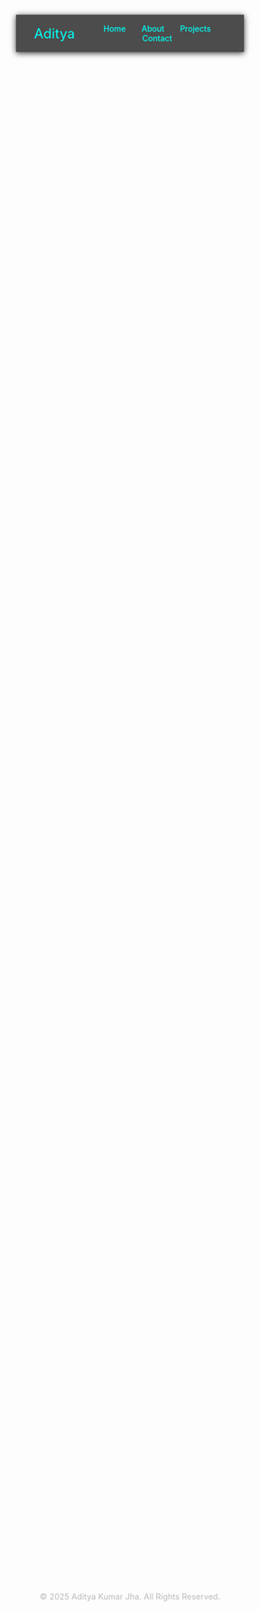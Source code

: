 <!DOCTYPE html>
<html lang="en">
<head>
  <meta charset="UTF-8" />
  <meta name="viewport" content="width=device-width, initial-scale=1" />
  <title>Aditya's Portfolio</title>
  <link href="https://fonts.googleapis.com/css2?family=Orbitron:wght@500&family=Poppins:wght@300;500;700&display=swap" rel="stylesheet" />
  <style>
    * {
      margin: 0;
      padding: 0;
      box-sizing: border-box;
    }

    body {
      font-family: 'Poppins', sans-serif;
      background: linear-gradient(to right, #0f2027, #203a43, #2c5364);
      color: #fff;
      overflow-x: hidden;
    }

    header {
      background: rgba(0, 0, 0, 0.7);
      padding: 1rem 2rem;
      display: flex;
      justify-content: space-between;
      align-items: center;
      position: sticky;
      top: 0;
      z-index: 1000;
      box-shadow: 0 2px 10px rgba(0, 0, 0, 0.8);
    }

    .logo {
      font-family: 'Orbitron', sans-serif;
      font-size: 1.5rem;
      color: #00fff7;
    }

    header nav a {
      color: #00fff7;
      margin-left: 1.5rem;
      text-decoration: none;
      font-weight: 500;
      transition: color 0.3s;
    }

    header nav a:hover {
      color: #ff00ff;
    }

    .hero {
      text-align: center;
      padding: 5rem 2rem 3rem;
      position: relative;
    }

    .hero h1 {
      font-size: 3.5rem;
      font-family: 'Orbitron', sans-serif;
      color: #00fff7;
      animation: pulse 2s infinite;
    }

    .typing {
      color: #ffffff;
      font-size: 1.5rem;
      margin-top: 1rem;
      white-space: nowrap;
      overflow: hidden;
      border-right: 3px solid #fff;
      width: 0;
      animation: typing 4s steps(40, end) forwards, blink 0.7s infinite;
      display: inline-block;
      max-width: 100%;
    }

    section {
      padding: 4rem 2rem;
      max-width: 1100px;
      margin: auto;
      opacity: 0;
      transform: translateY(40px);
      transition: all 1s ease-in-out;
    }

    section.visible {
      opacity: 1;
      transform: translateY(0);
    }

    /* About Me Section */

    #about h2 {
      text-align: center;
      margin-bottom: 2rem;
      color: #00fff7;
      font-family: 'Orbitron', sans-serif;
      letter-spacing: 1.5px;
      font-size: 2.5rem;
    }

    .about-grid {
      display: grid;
      grid-template-columns: repeat(auto-fit, minmax(280px, 1fr));
      gap: 2rem;
    }

    .about-card {
      background: rgba(255, 255, 255, 0.07);
      padding: 1.8rem 2rem;
      border-radius: 20px;
      box-shadow: 0 0 15px rgba(0, 255, 255, 0.2);
      color: #ddd;
      font-size: 1.1rem;
      transition: transform 0.4s ease, box-shadow 0.4s ease;
      opacity: 0;
      transform: translateY(40px);
      cursor: default;
    }

    /* Different shapes */
    .about-card.intro {
      border-radius: 50% / 30%;
      background: rgba(0, 255, 255, 0.15);
      box-shadow: 0 0 30px #00fff7;
    }

    .about-card.skills {
      clip-path: polygon(10% 0%, 90% 0%, 100% 50%, 90% 100%, 10% 100%, 0% 50%);
      background: rgba(255, 0, 255, 0.15);
      box-shadow: 0 0 30px #ff00ff;
    }

    .about-card.hobbies {
      border-radius: 40px 0 40px 0;
      background: rgba(255, 255, 0, 0.15);
      box-shadow: 0 0 30px #ffff00;
      color: #222;
    }

    .about-card.role {
      clip-path: circle(55% at 50% 50%);
      background: rgba(0, 255, 128, 0.15);
      box-shadow: 0 0 30px #00ff80;
    }

    .about-card.goals {
      transform: skew(-10deg);
      background: rgba(255, 0, 128, 0.15);
      box-shadow: 0 0 30px #ff0080;
    }

    /* Headings style */
    .about-card h3 {
      margin-bottom: 1rem;
      color: #00fff7;
      font-family: 'Orbitron', sans-serif;
      font-size: 1.5rem;
      letter-spacing: 1.2px;
    }

    /* Hover effects */
    .about-card:hover {
      transform: scale(1.05);
      box-shadow: 0 0 50px #ff00ff;
    }

    /* Animate in with different directions */
    .about-card.visible.intro {
      opacity: 1;
      transform: translateY(0);
      transition-delay: 0.1s;
    }

    .about-card.visible.skills {
      opacity: 1;
      transform: translateX(0);
      transition-delay: 0.3s;
    }

    .about-card.visible.hobbies {
      opacity: 1;
      transform: translateX(0);
      transition-delay: 0.5s;
    }

    .about-card.visible.role {
      opacity: 1;
      transform: translateY(0);
      transition-delay: 0.7s;
    }

    .about-card.visible.goals {
      opacity: 1;
      transform: skew(0deg);
      transition-delay: 0.9s;
    }

    /* Projects Section */
    .projects {
      display: grid;
      grid-template-columns: repeat(auto-fit, minmax(280px, 1fr));
      gap: 2rem;
      margin-top: 2rem;
    }

    .project-card {
      background: rgba(255, 255, 255, 0.05);
      padding: 1.5rem;
      border-radius: 12px;
      box-shadow: 0 0 20px rgba(0, 255, 255, 0.1);
      backdrop-filter: blur(10px);
      transition: transform 0.3s;
      cursor: default;
    }

    .project-card:hover {
      transform: scale(1.05);
      box-shadow: 0 0 25px rgba(255, 0, 255, 0.4);
    }

    .project-card h3 {
      color: #00fff7;
      margin-bottom: 0.5rem;
    }

    /* Contact Section */
    #contact h2 {
      color: #00fff7;
      font-family: 'Orbitron', sans-serif;
      letter-spacing: 1.5px;
      text-align: center;
      margin-bottom: 2rem;
    }

    .contact {
      text-align: center;
      font-size: 1.2rem;
      line-height: 2rem;
    }

    .contact a {
      color: #00fff7;
      text-decoration: none;
      font-weight: 500;
      transition: color 0.3s;
    }

    .contact a:hover {
      color: #ff00ff;
    }

    footer {
      text-align: center;
      padding: 2rem;
      font-size: 0.9rem;
      color: #bbb;
    }

    @keyframes typing {
      to {
        width: 100%;
      }
    }

    @keyframes blink {
      50% {
        border-color: transparent;
      }
    }

    @keyframes pulse {
      0%,
      100% {
        transform: scale(1);
      }
      50% {
        transform: scale(1.05);
      }
    }
  </style>
</head>
<body>
  <header>
    <div class="logo">Aditya</div>
    <nav>
      <a href="#home">Home</a>
      <a href="#about">About</a>
      <a href="#projects">Projects</a>
      <a href="#contact">Contact</a>
    </nav>
  </header>

  <section class="hero" id="home">
    <h1>Hi, I'm Aditya</h1>
    <div class="typing">Web Developer</div>
  </section>

  <section id="about">
    <h2>About Me</h2>
    <div class="about-grid">
      <div class="about-card intro">
        <h3>Introduction</h3>
        <p>
          I am Aditya, a passionate web developer and animation designer currently interning at Examirror.
          My work is a blend of creativity and technical skills, combining coding with visual storytelling.
        </p>
      </div>

      <div class="about-card skills">
        <h3>Skills</h3>
        <ul>
          <li>HTML, CSS, JavaScript</li>
          <li>Python (Manim)</li>
          <li>Animation Design</li>
        </ul>
      </div>

      <div class="about-card hobbies">
        <h3>Hobbies</h3>
        <ul>
          <li>Gaming</li>
          <li>Coding</li>
          <li>Sketching</li>
          <li>Cooking</li>
        </ul>
      </div>

      <div class="about-card role">
        <h3>Current Role</h3>
        <p>Animation Design Intern at Examirror.</p>
      </div>

      <div class="about-card goals">
        <h3>Future Goals</h3>
        <p>To innovate in the intersection of web development and animation technologies.</p>
      </div>
    </div>
  </section>

  <section id="projects">
    <h2>Projects</h2>
    <div class="projects">
      <div class="project-card">
        <h3>Manim Animation Demo</h3>
        <p>Created an educational video animation using Manim in Python to visualize mathematical concepts.</p>
      </div>
      <div class="project-card">
        <h3>Portfolio Website</h3>
        <p>This responsive personal portfolio site built using HTML, CSS, and JS showcases my skills and projects.</p>
      </div>
      <div class="project-card">
        <h3>Todo App with Dark Mode</h3>
        <p>Built a JavaScript-based Todo app featuring localStorage persistence and dark/light theme toggling.</p>
      </div>
    </div>
  </section>

  <section id="contact">
    <h2>Contact Me</h2>
    <div class="contact">
      <p>Email: <a href="mailto:aditya535600@gmail.com">aditya535600@gmail.com</a></p>
      <p>GitHub: <a href="https://github.com/TechyAditya" target="_blank" rel="noopener noreferrer">github.com/TechyAditya</a></p>
      <p>LinkedIn: <a href="https://linkedin.com/in/aditya-kumar-jha" target="_blank" rel="noopener noreferrer">linkedin.com/in/aditya-kumar-jha</a></p>
    </div>
  </section>

  <footer>
    &copy; 2025 Aditya Kumar Jha. All Rights Reserved.
  </footer>

  <script>
    // Intersection Observer for fade-in animation
    const sections = document.querySelectorAll('section');
    const aboutCards = document.querySelectorAll('.about-card');

    const observer = new IntersectionObserver(entries => {
      entries.forEach(entry => {
        if (entry.isIntersecting) {
          entry.target.classList.add('visible');
        }
      });
    }, { threshold: 0.15 });

    sections.forEach(section => observer.observe(section));
    aboutCards.forEach(card => observer.observe(card));
  </script>
</body>
</html>
